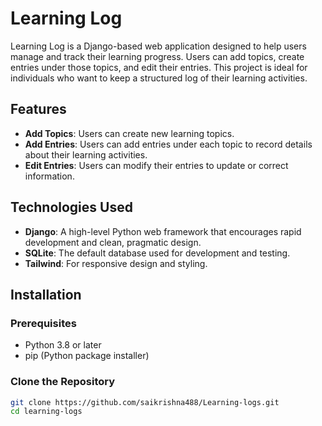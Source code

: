 # Learning Log

Learning Log is a Django-based web application designed to help users manage and track their learning progress. Users can add topics, create entries under those topics, and edit their entries. This project is ideal for individuals who want to keep a structured log of their learning activities.

## Features

- **Add Topics**: Users can create new learning topics.
- **Add Entries**: Users can add entries under each topic to record details about their learning activities.
- **Edit Entries**: Users can modify their entries to update or correct information.

## Technologies Used

- **Django**: A high-level Python web framework that encourages rapid development and clean, pragmatic design.
- **SQLite**: The default database used for development and testing.
- **Tailwind**: For responsive design and styling.

## Installation

### Prerequisites

- Python 3.8 or later
- pip (Python package installer)

### Clone the Repository

```bash
git clone https://github.com/saikrishna488/Learning-logs.git
cd learning-logs
